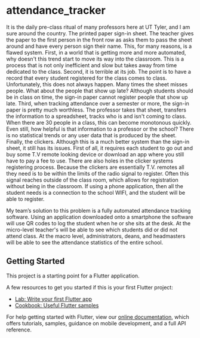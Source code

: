 # attendance_tracker

It is the daily pre-class ritual of many professors here at UT Tyler, and I am sure around the country. The printed paper sign-in sheet. The teacher gives the paper to the first person in the front row as asks them to pass the sheet around and have every person sign their name. This, for many reasons, is a flawed system. First, in a world that is getting more and more automated, why doesn't this trend start to move its way into the classroom. This is a process that is not only inefficient and slow but takes away from time dedicated to the class. Second, it is terrible at its job. The point is to have a record that every student registered for the class comes to class. Unfortunately, this does not always happen. Many times the sheet misses people. What about the people that show up late? Although students should be in class on time, the sign-in paper cannot register people that show up late. Third, when tracking attendance over a semester or more, the sign-in paper is pretty much worthless. The professor takes that sheet, transfers the information to a spreadsheet, tracks who is and isn't coming to class. When there are 30 people in a class, this can become monotonous quickly. Even still, how helpful is that information to a professor or the school? There is no statistical trends or any user data that is produced by the sheet. Finally, the clickers. Although this is a much better system than the sign-in sheet, it still has its issues. First of all, it requires each student to go out and buy some T.V remote looking device or download an app where you still have to pay a fee to use. There are also holes in the clicker systems registering process. Because the clickers are essentially T.V. remotes all they need is to be within the limits of the radio signal to register. Often this signal reaches outside of the class room, which allows for registration without being in the classroom. If using a phone application, then all the student needs is a connection to the school WIFI, and the student will be able to register.

My team’s solution to this problem is a fully automated attendance tracking software. Using an application downloaded onto a smartphone the software will use QR codes to log the student when he or she sits at the desk. At the micro-level teacher's will be able to see which students did or did not attend class. At the macro level, administrators, deans, and headmasters will be able to see the attendance statistics of the entire school.

## Getting Started

This project is a starting point for a Flutter application.

A few resources to get you started if this is your first Flutter project:

- [Lab: Write your first Flutter app](https://flutter.dev/docs/get-started/codelab)
- [Cookbook: Useful Flutter samples](https://flutter.dev/docs/cookbook)

For help getting started with Flutter, view our
[online documentation](https://flutter.dev/docs), which offers tutorials,
samples, guidance on mobile development, and a full API reference.
